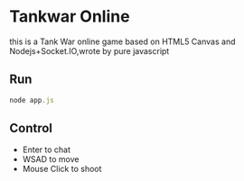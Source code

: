 Tankwar Online
=========

this is a Tank War online game based on HTML5 Canvas and Nodejs+Socket.IO,wrote by pure javascript

## Run
```javascript
node app.js
```
## Control
* Enter to chat
* WSAD to move
* Mouse Click to shoot
